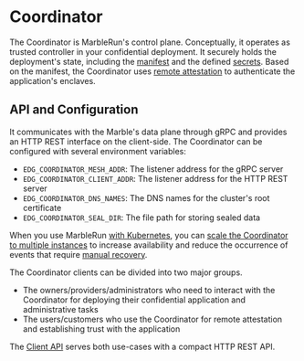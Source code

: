 # Coordinator

The Coordinator is MarbleRun's control plane.
Conceptually, it operates as trusted controller in your confidential deployment.
It securely holds the deployment's state, including the [manifest](../features/manifest.md) and the defined [secrets](../features/secrets-management.md).
Based on the manifest, the Coordinator uses [remote attestation](../features/attestation.md) to authenticate the application's enclaves.



## API and Configuration

It communicates with the Marble's data plane through gRPC and provides an HTTP REST interface on the client-side.
The Coordinator can be configured with several environment variables:

* `EDG_COORDINATOR_MESH_ADDR`: The listener address for the gRPC server
* `EDG_COORDINATOR_CLIENT_ADDR`: The listener address for the HTTP REST server
* `EDG_COORDINATOR_DNS_NAMES`: The DNS names for the cluster's root certificate
* `EDG_COORDINATOR_SEAL_DIR`: The file path for storing sealed data

When you use MarbleRun [with Kubernetes](../deployment/kubernetes.md), you can [scale the Coordinator to multiple instances](../features/recovery.md#distributed-coordinator) to increase availability and reduce the occurrence of events that require [manual recovery](../workflows/recover-coordinator.md).

The Coordinator clients can be divided into two major groups.

* The owners/providers/administrators who need to interact with the Coordinator for deploying their confidential application and administrative tasks
* The users/customers who use the Coordinator for remote attestation and establishing trust with the application

The [Client API](../reference/coordinator.md) serves both use-cases with a compact HTTP REST API.
